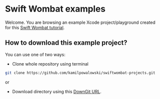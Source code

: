 # Swift Wombat examples

Welcome. You are browsing an example Xcode project/playground created for this [Swift Wombat tutorial](https://swiftwombat.com/how-to-display-swipeable-pages-in-swiftui/).

## How to download this example project?

You can use one of two ways:

- Clone whole repository using terminal

```bash
git clone https://github.com/kamilpowalowski/swiftwombat-projects.git
```

or

- Download directory using this [DownGit URL](https://downgit.github.io/#/home?url=https://github.com/kamilpowalowski/swiftwombat-projects/tree/main/SwipeablePages).
